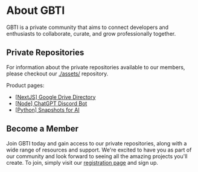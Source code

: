 # About GBTI

GBTI is a private  community that aims to connect developers and enthusiasts to collaborate, curate, and grow professionally together. 

## Private Repositories

For information about the private repositories available to our members, please checkout our [./assets/](https://github.com/gbti-labs/assets) repository.

Product pages:

* [[NextJS] Google Drive Directory](https://gbti.io/assets/nextjs-google-drive-directory/)
* [[Node] ChatGPT Discord Bot](https://gbti.io/assets/node-chatgpt-discord-bot/)
* [[Python] Snapshots for AI](https://gbti.io/snapshots-for-ai/)

## Become a Member

Join GBTI today and gain access to our private repositories, along with a wide range of resources and support. We're excited to have you as part of our community and look forward to seeing all the amazing projects you'll create. To join, simply visit our [registration page](https://gbti.io) and sign up.
